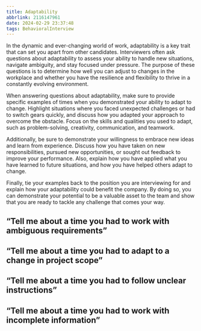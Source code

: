 ```yaml
---
title: Adaptability
abbrlink: 2116147961
date: 2024-02-29 23:37:48
tags: BehavioralInterview
---
```

In the dynamic and ever-changing world of work, adaptability is a key trait that can set you apart from other candidates. Interviewers often ask questions about adaptability to assess your ability to handle new situations, navigate ambiguity, and stay focused under pressure. The purpose of these questions is to determine how well you can adjust to changes in the workplace and whether you have the resilience and flexibility to thrive in a constantly evolving environment.

When answering questions about adaptability, make sure to provide specific examples of times when you demonstrated your ability to adapt to change. Highlight situations where you faced unexpected challenges or had to switch gears quickly, and discuss how you adapted your approach to overcome the obstacle. Focus on the skills and qualities you used to adapt, such as problem-solving, creativity, communication, and teamwork.

Additionally, be sure to demonstrate your willingness to embrace new ideas and learn from experience. Discuss how you have taken on new responsibilities, pursued new opportunities, or sought out feedback to improve your performance. Also, explain how you have applied what you have learned to future situations, and how you have helped others adapt to change.

Finally, tie your examples back to the position you are interviewing for and explain how your adaptability could benefit the company. By doing so, you can demonstrate your potential to be a valuable asset to the team and show that you are ready to tackle any challenge that comes your way.
<!--more-->

## “Tell me about a time you had to work with ambiguous requirements”

## “Tell me about a time you had to adapt to a change in project scope”

## “Tell me about a time you had to follow unclear instructions”

## “Tell me about a time you had to work with incomplete information”
